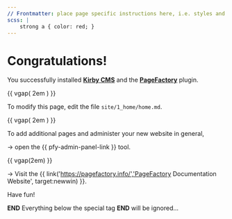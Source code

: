 ```yaml
---
// Frontmatter: place page specific instructions here, i.e. styles and much more:
scss: |
	strong a { color: red; }
---
```



# Congratulations!

You successfully installed **[Kirby CMS](https://getkirby.com/)** and the **[PageFactory](https://pagefactory.info/)** plugin.

{{ vgap( 2em ) }}

To modify this page, edit the file ``site/1_home/home.md``.

{{ vgap( 2em ) }}

To add additional pages and administer your new website in general, 

&rarr; open the {{ pfy-admin-panel-link }} tool.

{{ vgap(2em) }}

-> Visit the {{ link('https://pagefactory.info/','PageFactory Documentation Website', target:newwin) }}.

Have fun!


__END__
Everything below the special tag __END__ will be ignored...
